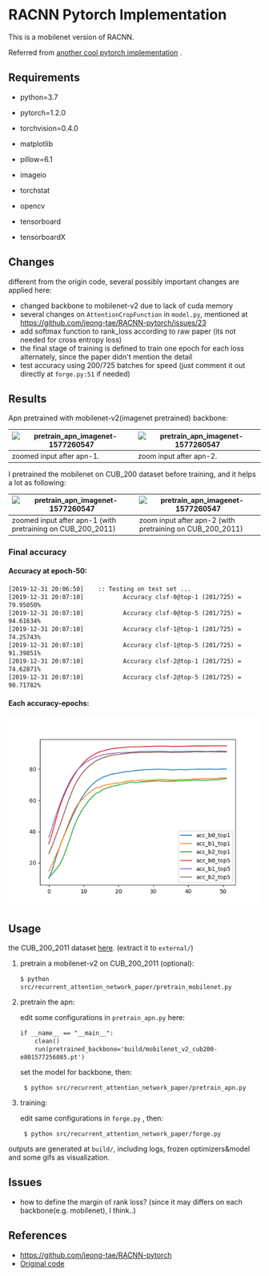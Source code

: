 # RACNN Pytorch Implementation 

This is a mobilenet version of RACNN.

Referred from [another cool pytorch implementation](https://github.com/jeong-tae/RACNN-pytorch) .

## Requirements

- python=3.7

- pytorch=1.2.0

- torchvision=0.4.0

- matplotlib
- pillow=6.1
- imageio
- torchstat
- opencv
- tensorboard
- tensorboardX

## Changes

different from the origin code, several possibly important changes are applied here:

- changed backbone to mobilenet-v2 due to lack of cuda memory
- several changes on `AttentionCropFunction` in `model.py`, mentioned at https://github.com/jeong-tae/RACNN-pytorch/issues/23
- add softmax function to rank_loss according to raw paper (its not needed for cross entropy loss)
- the final stage of training is defined to train one epoch for each loss alternately, since the paper didn't mention the detail
- test accuracy using 200/725 batches for speed (just comment it out directly at `forge.py:51` if needed)

## Results

Apn pretrained with mobilenet-v2(imagenet pretrained) backbone: 

| ![pretrain_apn_imagenet-1577260547](docs/pretrain_apn_imagenet-1577260547.gif) | ![pretrain_apn_imagenet-1577260547](docs/pretrain_apn_imagenet@4x-1577260771.gif) |
| ------------------------------------------------------------ | ------------------------------------------------------------ |
| zoomed input after apn-1.                                    | zoom input after apn-2.                                      |

I pretrained the mobilenet on CUB_200 dataset before training, and it helps a lot as following:

| ![pretrain_apn_imagenet-1577260547](docs/pretrain_apn_cub200-1577261336.gif) | ![pretrain_apn_imagenet-1577260547](docs/pretrain_apn_cub200@4x-1577261529.gif) |
| ------------------------------------------------------------ | ------------------------------------------------------------ |
| zoomed input after apn-1 (with pretraining on CUB_200_2011)  | zoom input after apn-2 (with pretraining on CUB_200_2011)    |

### Final accuracy

#### Accuracy at epoch-50:

```
[2019-12-31 20:06:50]    :: Testing on test set ...
[2019-12-31 20:07:10]           Accuracy clsf-0@top-1 (201/725) = 79.95050%
[2019-12-31 20:07:10]           Accuracy clsf-0@top-5 (201/725) = 94.61634%
[2019-12-31 20:07:10]           Accuracy clsf-1@top-1 (201/725) = 74.25743%
[2019-12-31 20:07:10]           Accuracy clsf-1@top-5 (201/725) = 91.39851%
[2019-12-31 20:07:10]           Accuracy clsf-2@top-1 (201/725) = 74.62871%
[2019-12-31 20:07:10]           Accuracy clsf-2@top-5 (201/725) = 90.71782%
```


#### Each accuracy-epochs:
![Figure_3](docs/Figure_3.png)


## Usage

the CUB_200_2011 dataset [here](http://www.vision.caltech.edu/visipedia/CUB-200-2011.html). (extract it to `external/`)

1. pretrain a mobilenet-v2 on CUB_200_2011 (optional):

   ```
   $ python src/recurrent_attention_network_paper/pretrain_mobilenet.py
   ```
   
2. pretrain the apn:

   edit some configurations in `pretrain_apn.py`  here:
   
    ```
    if __name__ == "__main__":
        clean()
        run(pretrained_backbone='build/mobilenet_v2_cub200-e801577256085.pt')
    ```
   
    set the model for backbone, then:
   
   ```
    $ python src/recurrent_attention_network_paper/pretrain_apn.py
   ```

3. training:

   edit same configurations in `forge.py` , then:

   ```
    $ python src/recurrent_attention_network_paper/forge.py
   ```

outputs are generated at `build/`, including logs, frozen optimizers&model and some gifs as visualization.   


## Issues

- how to define the margin of rank loss? (since it may differs on each backbone(e.g. mobilenet), I think..)


## References

- https://github.com/jeong-tae/RACNN-pytorch
- [Original code](https://github.com/Jianlong-Fu/Recurrent-Attention-CNN)

